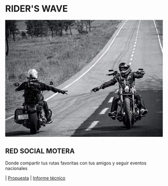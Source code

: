 # RIDER'S WAVE

![](img/saludoMotero.jpg)


## RED SOCIAL MOTERA

Donde compartir tus rutas favoritas con tus amigos y seguir eventos nacionales


| [Propuesta](pages/Propuesta.md) |  [Informe técnico](pages/InformeTecnico.md)
